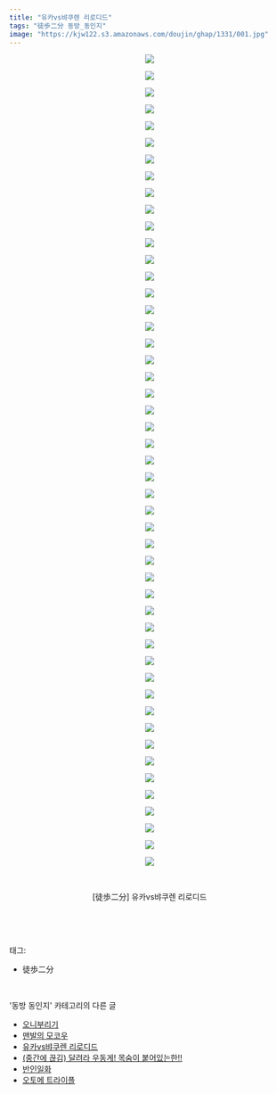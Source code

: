 ```yaml
---
title: "유카vs뱌쿠렌 리로디드"
tags: "徒歩二分 동방_동인지"
image: "https://kjw122.s3.amazonaws.com/doujin/ghap/1331/001.jpg"
---
```

<div class="article">
<p style="text-align: center; clear: none; float: none;"><img src="{{ site.imgserver5 }}/ghap/1331/001.jpg"/></p>
<p style="text-align: center; clear: none; float: none;"><img src="{{ site.imgserver5 }}/ghap/1331/002.jpg"/></p>
<p style="text-align: center; clear: none; float: none;"><img src="{{ site.imgserver5 }}/ghap/1331/003.jpg"/></p>
<p style="text-align: center; clear: none; float: none;"><img src="{{ site.imgserver5 }}/ghap/1331/004.jpg"/></p>
<p style="text-align: center; clear: none; float: none;"><img src="{{ site.imgserver5 }}/ghap/1331/005.jpg"/></p>
<p style="text-align: center; clear: none; float: none;"><img src="{{ site.imgserver5 }}/ghap/1331/006.jpg"/></p>
<p style="text-align: center; clear: none; float: none;"><img src="{{ site.imgserver5 }}/ghap/1331/007.jpg"/></p>
<p style="text-align: center; clear: none; float: none;"><img src="{{ site.imgserver5 }}/ghap/1331/008.jpg"/></p>
<p style="text-align: center; clear: none; float: none;"><img src="{{ site.imgserver5 }}/ghap/1331/009.jpg"/></p>
<p style="text-align: center; clear: none; float: none;"><img src="{{ site.imgserver5 }}/ghap/1331/010.jpg"/></p>
<p style="text-align: center; clear: none; float: none;"><img src="{{ site.imgserver5 }}/ghap/1331/011.jpg"/></p>
<p style="text-align: center; clear: none; float: none;"><img src="{{ site.imgserver5 }}/ghap/1331/012.jpg"/></p>
<p style="text-align: center; clear: none; float: none;"><img src="{{ site.imgserver5 }}/ghap/1331/013.jpg"/></p>
<p style="text-align: center; clear: none; float: none;"><img src="{{ site.imgserver5 }}/ghap/1331/014.jpg"/></p>
<p style="text-align: center; clear: none; float: none;"><img src="{{ site.imgserver5 }}/ghap/1331/015.jpg"/></p>
<p style="text-align: center; clear: none; float: none;"><img src="{{ site.imgserver5 }}/ghap/1331/016.jpg"/></p>
<p style="text-align: center; clear: none; float: none;"><img src="{{ site.imgserver5 }}/ghap/1331/017.jpg"/></p>
<p style="text-align: center; clear: none; float: none;"><img src="{{ site.imgserver5 }}/ghap/1331/018.jpg"/></p>
<p style="text-align: center; clear: none; float: none;"><img src="{{ site.imgserver5 }}/ghap/1331/019.jpg"/></p>
<p style="text-align: center; clear: none; float: none;"><img src="{{ site.imgserver5 }}/ghap/1331/020.jpg"/></p>
<p style="text-align: center; clear: none; float: none;"><img src="{{ site.imgserver5 }}/ghap/1331/021.jpg"/></p>
<p style="text-align: center; clear: none; float: none;"><img src="{{ site.imgserver5 }}/ghap/1331/022.jpg"/></p>
<p style="text-align: center; clear: none; float: none;"><img src="{{ site.imgserver5 }}/ghap/1331/023.jpg"/></p>
<p style="text-align: center; clear: none; float: none;"><img src="{{ site.imgserver5 }}/ghap/1331/024.jpg"/></p>
<p style="text-align: center; clear: none; float: none;"><img src="{{ site.imgserver5 }}/ghap/1331/025.jpg"/></p>
<p style="text-align: center; clear: none; float: none;"><img src="{{ site.imgserver5 }}/ghap/1331/026.jpg"/></p>
<p style="text-align: center; clear: none; float: none;"><img src="{{ site.imgserver5 }}/ghap/1331/027.jpg"/></p>
<p style="text-align: center; clear: none; float: none;"><img src="{{ site.imgserver5 }}/ghap/1331/028.jpg"/></p>
<p style="text-align: center; clear: none; float: none;"><img src="{{ site.imgserver5 }}/ghap/1331/029.jpg"/></p>
<p style="text-align: center; clear: none; float: none;"><img src="{{ site.imgserver5 }}/ghap/1331/030.jpg"/></p>
<p style="text-align: center; clear: none; float: none;"><img src="{{ site.imgserver5 }}/ghap/1331/031.jpg"/></p>
<p style="text-align: center; clear: none; float: none;"><img src="{{ site.imgserver5 }}/ghap/1331/032.jpg"/></p>
<p style="text-align: center; clear: none; float: none;"><img src="{{ site.imgserver5 }}/ghap/1331/033.jpg"/></p>
<p style="text-align: center; clear: none; float: none;"><img src="{{ site.imgserver5 }}/ghap/1331/034.jpg"/></p>
<p style="text-align: center; clear: none; float: none;"><img src="{{ site.imgserver5 }}/ghap/1331/035.jpg"/></p>
<p style="text-align: center; clear: none; float: none;"><img src="{{ site.imgserver5 }}/ghap/1331/036.jpg"/></p>
<p style="text-align: center; clear: none; float: none;"><img src="{{ site.imgserver5 }}/ghap/1331/037.jpg"/></p>
<p style="text-align: center; clear: none; float: none;"><img src="{{ site.imgserver5 }}/ghap/1331/038.jpg"/></p>
<p style="text-align: center; clear: none; float: none;"><img src="{{ site.imgserver5 }}/ghap/1331/039.jpg"/></p>
<p style="text-align: center; clear: none; float: none;"><img src="{{ site.imgserver5 }}/ghap/1331/040.jpg"/></p>
<p style="text-align: center; clear: none; float: none;"><img src="{{ site.imgserver5 }}/ghap/1331/041.jpg"/></p>
<p style="text-align: center; clear: none; float: none;"><img src="{{ site.imgserver5 }}/ghap/1331/042.jpg"/></p>
<p style="text-align: center; clear: none; float: none;"><img src="{{ site.imgserver5 }}/ghap/1331/043.jpg"/></p>
<p style="text-align: center; clear: none; float: none;"><img src="{{ site.imgserver5 }}/ghap/1331/044.jpg"/></p>
<p style="text-align: center; clear: none; float: none;"><img src="{{ site.imgserver5 }}/ghap/1331/045.jpg"/></p>
<p style="text-align: center; clear: none; float: none;"><img src="{{ site.imgserver5 }}/ghap/1331/046.jpg"/></p>
<p style="text-align: center; clear: none; float: none;"><img src="{{ site.imgserver5 }}/ghap/1331/047.jpg"/></p>
<p style="text-align: center; clear: none; float: none;"><img src="{{ site.imgserver5 }}/ghap/1331/048.jpg"/></p>
<p style="text-align: center; clear: none; float: none;"><img src="{{ site.imgserver5 }}/ghap/1331/049.jpg"/></p>
<p style="text-align: center; clear: none; float: none;"><br/></p>
<p style="text-align: center; clear: none; float: none;">[徒歩二分] 유카vs뱌쿠렌 리로디드</p>
<p><br/></p>
</div><br/>
<div class="tagTrail">
<p>태그: </p>
<ul>
<li>徒歩二分</li>
</ul>
</div><br/>
<div class="another">
<p>'동방 동인지' 카테고리의 다른 글</p>
<ul>
<li><a href="/ghap_1334">오니부리기</a></li>
<li><a href="/ghap_1333">맨발의 모코우</a></li>
<li><a href="/ghap_1331">유카vs뱌쿠렌 리로디드</a></li>
<li><a href="/ghap_1330">(중간에 끊김) 달려라 우동게! 목숨이 붙어있는한!!</a></li>
<li><a href="/ghap_1329">반인일화</a></li>
<li><a href="/ghap_1328">오토메 트라이플</a></li>
</ul>
</div><br/>
<div class="cb_module cb_fluid">
<div class="cb_wrt cb_profile">
</div><!-- commentList close -->
</div><br/>
